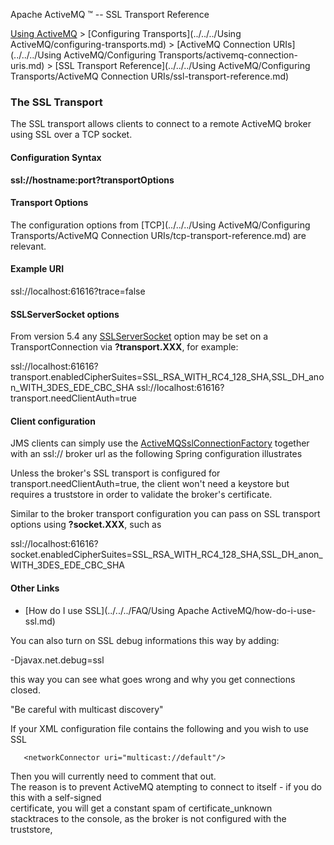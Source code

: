 Apache ActiveMQ ™ -- SSL Transport Reference 

[Using ActiveMQ](../../../using-activemq.md) > [Configuring Transports](../../../Using ActiveMQ/configuring-transports.md) > [ActiveMQ Connection URIs](../../../Using ActiveMQ/Configuring Transports/activemq-connection-uris.md) > [SSL Transport Reference](../../../Using ActiveMQ/Configuring Transports/ActiveMQ Connection URIs/ssl-transport-reference.md)


### The SSL Transport

The SSL transport allows clients to connect to a remote ActiveMQ broker using SSL over a TCP socket.

#### Configuration Syntax

**ssl://hostname:port?transportOptions**

#### Transport Options

The configuration options from [TCP](../../../Using ActiveMQ/Configuring Transports/ActiveMQ Connection URIs/tcp-transport-reference.md) are relevant.

#### Example URI

ssl://localhost:61616?trace=false

#### SSLServerSocket options

From version 5.4 any [SSLServerSocket](http://java.sun.com/j2se/1.4.2/docs/api/javax/net/ssl/SSLServerSocket.html) option may be set on a TransportConnection via **?transport.XXX**, for example:

ssl://localhost:61616?transport.enabledCipherSuites=SSL\_RSA\_WITH\_RC4\_128\_SHA,SSL\_DH\_anon\_WITH\_3DES\_EDE\_CBC\_SHA
ssl://localhost:61616?transport.needClientAuth=true

#### Client configuration

JMS clients can simply use the [ActiveMQSslConnectionFactory](http://activemq.apache.org/maven/5.9.0/apidocs/org/apache/activemq/ActiveMQSslConnectionFactory.html) together with an ssl:// broker url as the following Spring configuration illustrates

 
<bean id="AMQJMSConnectionFactory" class="org.apache.activemq.ActiveMQSslConnectionFactory">
  <property name="trustStore" value="/path/to/truststore.ts" />
  <property name="trustStorePassword" value="password" />
  <property name="keyStore" value="/path/to/keystore.ks" />
  <property name="keyStorePassword" value="password" />
  <property name="brokerURL" value="ssl://localhost:61616" />
  <property name="userName" value="admin" /> 
  <property name="password" value="admin" />
</bean> 

Unless the broker's SSL transport is configured for transport.needClientAuth=true, the client won't need a keystore but requires a truststore in order to validate the broker's certificate.

Similar to the broker transport configuration you can pass on SSL transport options using **?socket.XXX**, such as

ssl://localhost:61616?socket.enabledCipherSuites=SSL\_RSA\_WITH\_RC4\_128\_SHA,SSL\_DH\_anon\_WITH\_3DES\_EDE\_CBC\_SHA

#### Other Links

*   [How do I use SSL](../../../FAQ/Using Apache ActiveMQ/how-do-i-use-ssl.md)

You can also turn on SSL debug informations this way by adding:

-Djavax.net.debug=ssl

this way you can see what goes wrong and why you get connections closed.

"Be careful with multicast discovery"

If your XML configuration file contains the following and you wish to use SSL

       <networkConnector uri="multicast://default"/>

Then you will currently need to comment that out.  
The reason is to prevent ActiveMQ atempting to connect to itself - if you do this with a self-signed  
certificate, you will get a constant spam of certificate_unknown  
stacktraces to the console, as the broker is not configured with the  
truststore,

